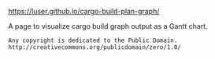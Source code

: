 https://luser.github.io/cargo-build-plan-graph/

A page to visualize cargo build graph output as a Gantt chart.

```
Any copyright is dedicated to the Public Domain.
http://creativecommons.org/publicdomain/zero/1.0/
```
